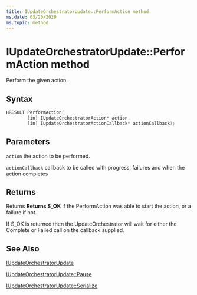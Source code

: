```yaml
---
title: IUpdateOrchestratorUpdate::PerformAction method
ms.date: 03/20/2020
ms.topic: method
---
```


# IUpdateOrchestratorUpdate::PerformAction method
Perform the given action.


## Syntax
```cpp
HRESULT PerformAction(
        [in] IUpdateOrchestratorAction* action,
        [in] IUpdateOrchestratorActionCallback* actionCallback);
```

## Parameters

`action`
the action to be performed.

`actionCallback`
callback to be called with progress, failures and when the action completes

## Returns
Returns **Returns **S_OK**** if the PerformAction was able to start the action, or a failure if not. 

If S_OK is returned then the UpdateOrchestrator will wait for either the Complete or Failed call on the callback supplied.

## See Also

[IUpdateOrchestratorUpdate](iupdateorchestratorupdate.md)

[IUpdateOrchestratorUpdate::Pause](iupdateorchestratorupdate-pause.md)

[IUpdateOrchestratorUpdate::Serialize](iupdateorchestratorupdate-serialize.md)